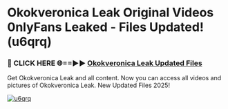 # Okokveronica Leak Original Videos 0nlyFans Leaked - Files Updated! (u6qrq)

<h3>🔴 CLICK HERE 🌐==►► <a href="https://tinyurl.com/ehrbuxhb" rel="nofollow">Okokveronica Leak Updated Files</a></h3>

Get Okokveronica Leak and all content. Now you can access all videos and pictures of Okokveronica Leak. New Updated Files 2025!

[![u6qrq](https://i.imgur.com/lVYEuWS.gif)](https://tinyurl.com/ehrbuxhb)
